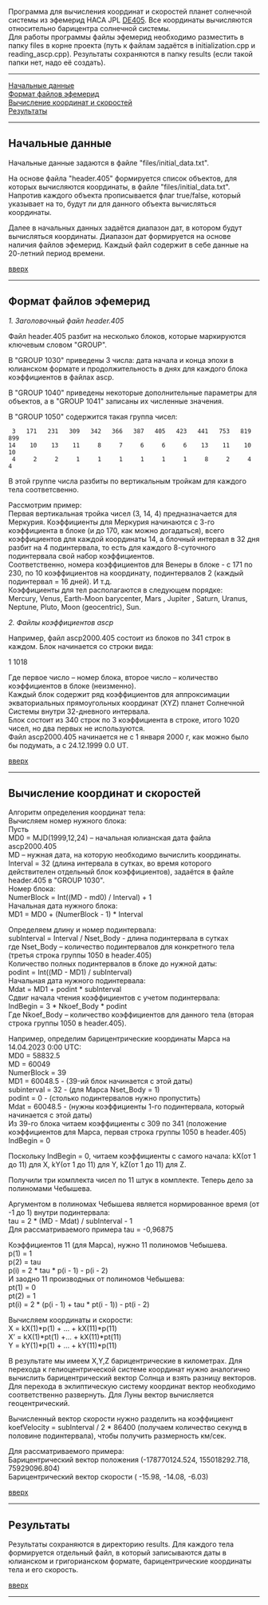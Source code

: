 <a id="start"></a>
Программа для вычисления координат и скоростей планет солнечной системы из эфемерид НАСА JPL [DE405](https://ssd.jpl.nasa.gov/ftp/eph/planets/ascii/de405/). Все координаты вычисляются относительно барицентра солнечной системы.\
Для работы программы файлы эфемерид необходимо разместить в папку files в корне проекта (путь к файлам задаётся в initialization.cpp и reading_ascp.cpp). Результаты сохраняются в папку results (если такой папки нет, надо её создать).

---

[Начальные данные](#ch1)\
[Формат файлов эфемерид](#ch2)\
[Вычисление координат и скоростей](#ch3)\
[Результаты](#ch4)

---
<a id="ch1"></a>
## Начальные данные  

Начальные данные задаются в файле "files/initial_data.txt".

На основе файла "header.405" формируется список объектов, для которых вычисляются координаты, в файле "files/initial_data.txt". Напротив каждого объекта прописывается флаг true/false, который указывает на то, будут ли для данного объекта вычисляться координаты.

Далее в начальных данных задаётся диапазон дат, в котором будут вычисляться координаты. Диапазон дат формируется на основе наличия файлов эфемерид. Каждый файл содержит в себе данные на 20-летний период времени.

[вверх](#start)

---
<a id="ch2"></a>
## Формат файлов эфемерид  

_1. Заголовочный файл header.405_

Файл header.405 разбит на несколько блоков, которые маркируются ключевым словом "GROUP".

В "GROUP   1030" приведены 3 числа: дата начала и конца эпохи в юлианском формате и продолжительность в днях для каждого блока коэффициентов в файлах ascp.

В "GROUP   1040" приведены некоторые дополнительные параметры для объектов, а в "GROUP   1041" записаны их численные значения.

В "GROUP   1050" содержится такая группа чисел:

     3   171   231   309   342   366   387   405   423   441   753   819   899
    14    10    13    11     8     7     6     6     6    13    11    10    10
     4     2     2     1     1     1     1     1     1     8     2     4     4

В этой группе числа разбиты по вертикальным тройкам для каждого тела соответсвенно. 

Рассмотрим пример:\
Первая вертикальная тройка чисел (3, 14, 4) предназначается для Меркурия. Коэффициенты для Меркурия начинаются с 3-го коэффициента в блоке (и до 170, 
как можно догадаться), всего коэффициентов для каждой координаты 14, а блочный интервал  в 32 дня разбит на 4 подинтервала, то есть для каждого 8-суточного 
подинтервала свой набор коэффициентов.\
Соответственно, номера коэффициентов для Венеры в блоке - с 171 по 230, по 10 коэффициентов на координату, подинтервалов 2 (каждый подинтервал = 16 дней).
И т.д.\
Коэффициенты для тел располагаются в следующем порядке:\
 Mercury,  Venus,  Earth-Moon barycenter,  Mars ,  Jupiter ,  Saturn,  Uranus,  Neptune,  Pluto,  Moon (geocentric),  Sun.

_2. Файлы коэффициентов ascp_

Например, файл ascp2000.405 состоит из блоков по 341 строк в каждом. Блок начинается со строки вида:

1   1018 

Где первое число – номер блока, второе число – количество коэффициентов в блоке (неизменно).\
Каждый блок содержит ряд коэффициентов для аппроксимации экваториальных прямоугольных координат (XYZ) планет Солнечной Системы  внутри 32-дневного интервала. \
Блок состоит из 340 строк по 3 коэффициента в строке, итого 1020 чисел, но два первых не используются.\
Файл ascp2000.405 начинается не с 1 января 2000 г, как можно было бы подумать, а с 24.12.1999 0.0 UT.  

[вверх](#start)

---
<a id="ch3"></a>
## Вычисление координат и скоростей  

Алгоритм определения координат тела:\
Вычисляем номер нужного блока:\
Пусть\
MD0 = MJD(1999,12,24) – начальная юлианская дата файла ascp2000.405\
MD – нужная дата, на которую необходимо вычислить координаты.\
Interval = 32 (длина интервала в сутках, во время которого действителен отдельный блок коэффициентов), задаётся в файле header.405 в "GROUP 1030".\
Номер блока:\
NumerBlock =  Int((MD - md0) / Interval) + 1\
Начальная дата нужного блока:\
MD1 = MD0 + (NumerBlock - 1) * Interval

Определяем длину и номер подинтервала:\
subInterval = Interval / Nset_Body  -  длина подинтервала в сутках\
где Nset_Body – количество подинтервалов для конкретного тела (третья строка группы 1050 в header.405)\
Количество полных подинтервалов в блоке до нужной даты:\
podint = Int((MD - MD1) / subInterval)   
Начальная дата нужного подинтервала:\
Mdat = MD1 + podint * subInterval\
Сдвиг начала чтения коэффициентов с учетом подинтервала:\
IndBegin = 3 * Nkoef_Body * podint\
Где Nkoef_Body – количество коэффициентов для данного тела (вторая строка группы 1050 в header.405).

Например, определим барицентрические координаты Марса на 14.04.2023 0:00 UTС:\
MD0 = 58832.5\
MD = 60049\
NumerBlock = 39\
MD1 = 60048.5 - (39-ий блок начинается с этой даты)\
subinterval = 32 - (для Марса Nset_Body = 1)\
podint = 0 - (столько подинтервалов нужно пропустить)\
Mdat = 60048.5 - (нужны коэффициенты 1-го подинтервала, который начинается с этой даты)\
Из 39-го блока читаем коэффициенты с 309 по 341 (положение коэффициентов для Марса, первая строка группы 1050 в header.405)\
IndBegin = 0

Поскольку IndBegin = 0, читаем коэффициенты с самого начала: kX(от 1 до 11) для X, kY(от 1 до 11) для Y, kZ(от 1 до 11) для Z.

Получили три комплекта чисел по 11 штук в комплекте. Теперь дело за полиномами Чебышева.

Аргументом в полиномах Чебышева является нормированное время (от -1 до 1) внутри подинтервала:\
tau = 2 * (MD - Mdat) / subInterval - 1\
Для рассматриваемого примера tau = -0,96875

Коэффициентов 11 (для Марса), нужно 11 полиномов Чебышева.\
p(1) = 1\
p(2) = tau\
p(i) = 2 * tau * p(i - 1) - p(i - 2)\
И заодно 11 производных от полиномов Чебышева:\
pt(1) = 0\
pt(2) = 1\
pt(i) = 2 * (p(i - 1) + tau * pt(i - 1)) - pt(i - 2)

Вычисляем координаты и скорости:\
X = kX(1)*p(1) + … + kX(11)*p(11)\
X’ = kX(1)*pt(1) +…  + kX(11)*pt(11)\
Y =  kY(1)*p(1) + … + kY(11)*p(11)

В результате мы имеем X,Y,Z барицентрические в километрах. Для перехода к гелиоцентрической системе координат нужно аналогично вычислить барицентрический 
вектор Солнца и взять разницу векторов. Для перехода в эклиптическую систему координат вектор необходимо соответственно развернуть. Для Луны вектор вычисляется 
геоцентрический.

Вычисленный вектор скорости нужно разделить на коэффициент koefVelocity = subInterval / 2 * 86400 (получаем количество секунд в половине подинтервала), чтобы получить размерность км/сек.

Для рассматриваемого примера:\
Барицентрический вектор положения (-178770124.524,  155018292.718,  75929096.804)\
Барицентрический вектор скорости ( -15.98,  -14.08,  -6.03)  

[вверх](#start)

---
<a id="ch4"></a>
## Результаты  

Результаты сохраняются в директорию results. Для каждого тела формируется отдельный файл, в который записываются даты в юлианском и григорианском формате, барицентрические координаты тела и его скорость.  

[вверх](#start)

---

